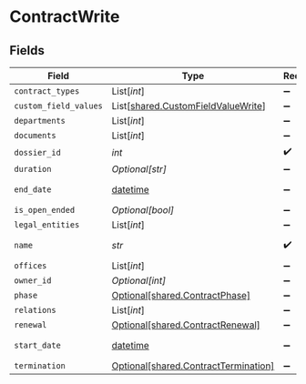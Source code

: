 # ContractWrite


## Fields

| Field                                                                              | Type                                                                               | Required                                                                           | Description                                                                        | Example                                                                            |
| ---------------------------------------------------------------------------------- | ---------------------------------------------------------------------------------- | ---------------------------------------------------------------------------------- | ---------------------------------------------------------------------------------- | ---------------------------------------------------------------------------------- |
| `contract_types`                                                                   | List[*int*]                                                                        | :heavy_minus_sign:                                                                 | N/A                                                                                | [1,2]                                                                              |
| `custom_field_values`                                                              | List[[shared.CustomFieldValueWrite](../../models/shared/customfieldvaluewrite.md)] | :heavy_minus_sign:                                                                 | N/A                                                                                |                                                                                    |
| `departments`                                                                      | List[*int*]                                                                        | :heavy_minus_sign:                                                                 | N/A                                                                                | [1,2]                                                                              |
| `documents`                                                                        | List[*int*]                                                                        | :heavy_minus_sign:                                                                 | N/A                                                                                |                                                                                    |
| `dossier_id`                                                                       | *int*                                                                              | :heavy_check_mark:                                                                 | N/A                                                                                | 1                                                                                  |
| `duration`                                                                         | *Optional[str]*                                                                    | :heavy_minus_sign:                                                                 | N/A                                                                                | P1Y                                                                                |
| `end_date`                                                                         | [datetime](https://docs.python.org/3/library/datetime.html#datetime-objects)       | :heavy_minus_sign:                                                                 | N/A                                                                                | 2021-12-31                                                                         |
| `is_open_ended`                                                                    | *Optional[bool]*                                                                   | :heavy_minus_sign:                                                                 | N/A                                                                                |                                                                                    |
| `legal_entities`                                                                   | List[*int*]                                                                        | :heavy_minus_sign:                                                                 | N/A                                                                                | [1,2]                                                                              |
| `name`                                                                             | *str*                                                                              | :heavy_check_mark:                                                                 | N/A                                                                                | Partnership agreement                                                              |
| `offices`                                                                          | List[*int*]                                                                        | :heavy_minus_sign:                                                                 | N/A                                                                                | [1,2]                                                                              |
| `owner_id`                                                                         | *Optional[int]*                                                                    | :heavy_minus_sign:                                                                 | N/A                                                                                | 1                                                                                  |
| `phase`                                                                            | [Optional[shared.ContractPhase]](../../models/shared/contractphase.md)             | :heavy_minus_sign:                                                                 | N/A                                                                                | ongoing                                                                            |
| `relations`                                                                        | List[*int*]                                                                        | :heavy_minus_sign:                                                                 | N/A                                                                                | [1,2]                                                                              |
| `renewal`                                                                          | [Optional[shared.ContractRenewal]](../../models/shared/contractrenewal.md)         | :heavy_minus_sign:                                                                 | N/A                                                                                |                                                                                    |
| `start_date`                                                                       | [datetime](https://docs.python.org/3/library/datetime.html#datetime-objects)       | :heavy_minus_sign:                                                                 | N/A                                                                                | 2021-01-01                                                                         |
| `termination`                                                                      | [Optional[shared.ContractTermination]](../../models/shared/contracttermination.md) | :heavy_minus_sign:                                                                 | N/A                                                                                |                                                                                    |